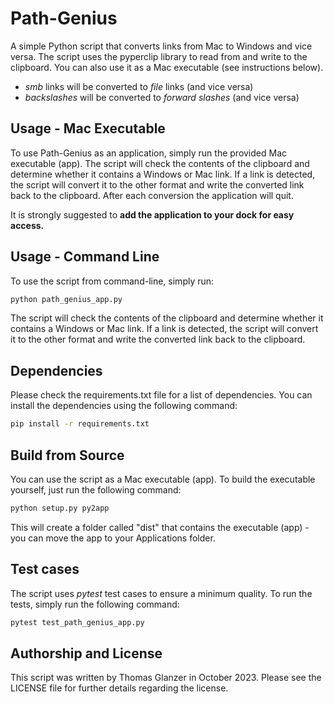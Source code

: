 # Path-Genius

A simple Python script that converts links from Mac to Windows and vice versa. The script uses the pyperclip library to read from and write to the clipboard. You can also use it as a Mac executable (see instructions below).

- *smb* links will be converted to *file* links (and vice versa)
- *backslashes* will be converted to *forward slashes* (and vice versa)

## Usage - Mac Executable

To use Path-Genius as an application, simply run the provided Mac executable (app). The script will check the contents of the clipboard and determine whether it contains a Windows or Mac link. If a link is detected, the script will convert it to the other format and write the converted link back to the clipboard. After each conversion the application will quit.

It is strongly suggested to **add the application to your dock for easy access.**

## Usage - Command Line

To use the script from command-line, simply run:

```bash
python path_genius_app.py
```

The script will check the contents of the clipboard and determine whether it contains a Windows or Mac link. If a link is detected, the script will convert it to the other format and write the converted link back to the clipboard.

## Dependencies

Please check the requirements.txt file for a list of dependencies. You can install the dependencies using the following command:

```bash
pip install -r requirements.txt
```

## Build from Source

You can use the script as a Mac executable (app). To build the executable yourself, just run the following command:

```bash
python setup.py py2app
```

This will create a folder called "dist" that contains the executable (app) - you can move the app to your Applications folder.

## Test cases

The script uses *pytest* test cases to ensure a minimum quality. To run the tests, simply run the following command:

```bash
pytest test_path_genius_app.py
```

## Authorship and License

This script was written by Thomas Glanzer in October 2023. Please see the LICENSE file for further details regarding the license.
